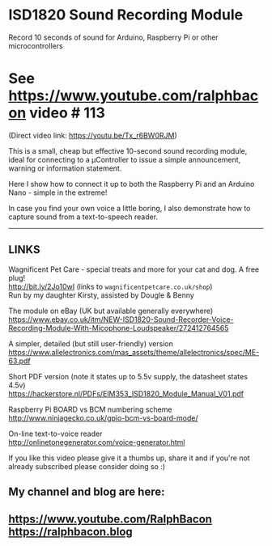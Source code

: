 # ISD1820 Sound Recording Module
Record 10 seconds of sound for Arduino, Raspberry Pi or other microcontrollers

# See https://www.youtube.com/ralphbacon video # 113
(Direct video link: https://youtu.be/Tx_r6BW0RJM)

This is a small, cheap but effective 10-second sound recording module, ideal for connecting to a µController to issue a simple announcement, warning or information statement.

Here I show how to connect it up to both the Raspberry Pi and an Arduino Nano - simple in the extreme! 

In case you find your own voice a little boring, I also demonstrate how to capture sound from a text-to-speech reader.

-----
LINKS
-----

Wagnificent Pet Care - special treats and more for your cat and dog. A free plug!  
http://bit.ly/2Jo10wI  (links to `wagnificentpetcare.co.uk/shop`)  
Run by my daughter Kirsty, assisted by Dougle & Benny

The module on eBay (UK but available generally everywhere)  
https://www.ebay.co.uk/itm/NEW-ISD1820-Sound-Recorder-Voice-Recording-Module-With-Micophone-Loudspeaker/272412764565

A simpler, detailed (but still user-friendly) version  
https://www.allelectronics.com/mas_assets/theme/allelectronics/spec/ME-63.pdf

Short PDF version (note it states up to 5.5v supply, the datasheet states 4.5v)  
https://hackerstore.nl/PDFs/EIM353_ISD1820_Module_Manual_V01.pdf

Raspberry Pi BOARD vs BCM numbering scheme  
http://www.ninjagecko.co.uk/gpio-bcm-vs-board-mode/

On-line text-to-voice reader  
http://onlinetonegenerator.com/voice-generator.html


If you like this video please give it a thumbs up, share it and if you're not already subscribed please consider doing so :)

My channel and blog are here:  
------------------------------------------------------------------  
https://www.youtube.com/RalphBacon  
https://ralphbacon.blog  
------------------------------------------------------------------ 
